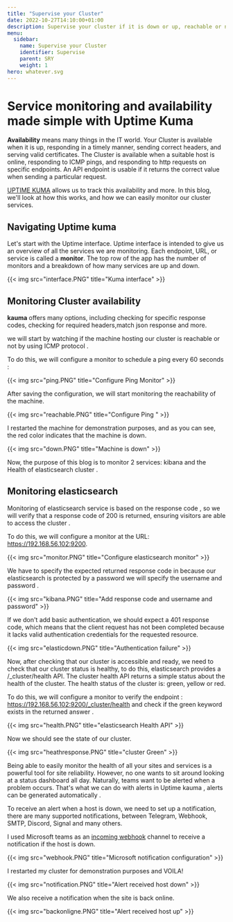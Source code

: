```yaml
---
title: "Supervise your Cluster"
date: 2022-10-27T14:10:00+01:00
description: Supervise your cluster if it is down or up, reachable or not, and check the health of your cluster.
menu:
  sidebar:
    name: Supervise your Cluster
    identifier: Supervise
    parent: SRY
    weight: 1
hero: whatever.svg
---
```


# Service monitoring and availability made simple with Uptime Kuma 

**Availability** means many things in the IT world. Your Cluster is available when it is up, responding in a timely manner, sending  correct headers, and serving  valid certificates. The Cluster is available when a suitable host is online, responding to ICMP pings, and responding to http requests on specific endpoints. An API endpoint is usable if it returns the correct value when sending a particular request.


[UPTIME KUMA](https://uptime.kuma.pet/docs/) allows us to track this availability and more. In this blog, we'll look at how this works, and how we can easily monitor our cluster services.


## Navigating Uptime kuma

Let's start with the Uptime interface. Uptime interface is intended to give us an overview of all the services we are monitoring. Each endpoint, URL, or service is called a **monitor**. The top row of the app has the number of monitors and a breakdown of how many services are up and  down. 

{{< img src="interface.PNG" title="Kuma interface" >}}


## Monitoring Cluster availability

**kauma** offers many options, including checking for specific response codes, checking for required headers,match json response and more.

we will start by watching if the machine hosting our cluster is reachable or not by using ICMP protocol .

To do this, we will configure a monitor to schedule a ping every 60 seconds :

{{< img src="ping.PNG" title="Configure Ping Monitor" >}}

After saving the configuration, we will start monitoring the reachability of the machine.

{{< img src="reachable.PNG" title="Configure Ping " >}}

I restarted the machine for demonstration purposes, and as you can see, the red color indicates that the machine is down. 

{{< img src="down.PNG" title="Machine is down" >}}


Now, the purpose of this blog is to monitor 2 services: kibana and the Health of elasticsearch cluster .  

## Monitoring elasticsearch


Monitoring of elasticsearch service is based on the response code , so we will verify that a response code of 200 is returned, ensuring visitors are able to access the cluster .

To do this, we will configure a monitor at the URL: https://192.168.56.102:9200.

{{< img src="monitor.PNG" title="Configure elasticsearch monitor" >}}

We have to specify the expected returned response code in because our elasticsearch is protected by a password we will specify the username and password .

{{< img src="kibana.PNG" title="Add response code and username and password" >}} 

If we don't add basic authentication, we should expect a 401 response code, which means that the client request has not been completed because it lacks valid authentication credentials for the requested resource.

{{< img src="elasticdown.PNG" title="Authentication failure" >}}


Now, after checking that our cluster is accessible and ready, we need to check that our cluster status is healthy, to do this, elasticsearch provides a /_cluster/health API. The cluster health API returns a simple status about the health of the cluster. The health status of the cluster is: green, yellow or red.


To do this, we will configure a monitor to verify the endpoint : https://192.168.56.102:9200/_cluster/health and check if the green keyword exists in the returned answer .

{{< img src="health.PNG" title="elasticsearch Health API" >}}

Now we should see the state of our cluster.

{{< img src="heathresponse.PNG" title="cluster Green" >}}

Being able to easily monitor the health of all your sites and services is a powerful tool for site reliability. However, no one wants to sit around looking at a status dashboard all day. Naturally, teams want to be alerted when a problem occurs. That's what we can do with alerts in Uptime kauma , alerts can be generated automatically .


To receive an alert when a host is down, we need to set up a notification, there are many supported notifications, between Telegram, Webhook, SMTP, Discord, Signal and many others.


I used Microsoft teams as an [incoming webhook](https://learn.microsoft.com/en-us/microsoftteams/platform/webhooks-and-connectors/how-to/add-incoming-webhook) channel to receive a notification if the host is down. 

{{< img src="webhook.PNG" title="Microsoft notification configuration" >}}

I restarted my cluster for demonstration purposes and VOILA!

{{< img src="notification.PNG" title="Alert received host down" >}}

We also receive a notification when the site is back online.

{{< img src="backonligne.PNG" title="Alert received host up" >}}



